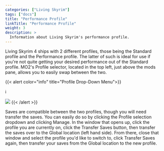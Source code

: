```yaml
---
categories: ["Living Skyrim"]
tags: ["docs"] 
title: "Performance Profile"
linkTitle: "Performance Profile"
weight: 3
description: >
  Information about Living Skyrim's performance profile.
---
```


Living Skyrim 4 ships with 2 different profiles, those being the Standard profile and the Performance profile. The latter of such is ideal for use if you're not quite getting your desired performance out of the Standard profile. MO2's Profile selector, located in the top left, just above the mods pane, allows you to easily swap between the two. 

{{< alert color="info" title="Profile Drop-Down Menu">}}
<div class="alert-icon">ℹ️</div>

![](https://cdn.discordapp.com/attachments/1034149881390051482/1047990987139600414/image.png)
{{< /alert >}}

Saves are compatible between the two profiles, though you will need transfer the saves. You can easily do so by clicking the Profile selection dropdown and clicking Manage. In the window that opens up, click the profile you are currently on, click the Transfer Saves button, then transfer the saves over to the Global location (left hand side). From there, close that window and select the profile you'd like to switch to, click Transfer Saves again, then transfer your saves from the Global location to the new profile.
